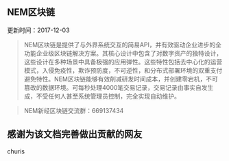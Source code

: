 ## NEM区块链

更新时间：2017-12-03

> NEM区块链是提供了与外界系统交互的简易API，并有效驱动企业进步的全功能企业级区块链解决方案。其核心设计中包含了对数字资产的独特设计，这些设计在多种场景中具备极强的应用弹性。这些特性包括去中心化的运营模式，入侵免疫性，欺诈预防度，不可逆性，和分布式部署环境的双重支付避免特性。NEM区块链能够有效削减研发时间成本，并创建零宕机，不可篡改的数据环境。可每秒处理4000笔交易记录，交易记录由事实自发生成，不受任何人甚至系统管理员控制，完全实现自动维护。

> NEM新经区块链交流群：669137434

## 感谢为该文档完善做出贡献的网友

churis
